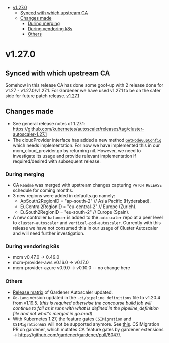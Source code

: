<!--- For help refer to https://github.com/kubernetes/kubernetes/blob/master/CHANGELOG/CHANGELOG-1.20.md?plain=1 as example --->

- [v1.27.0](#v1270)
  - [Synced with which upstream CA](#synced-with-which-upstream-ca)
  - [Changes made](#changes-made)
    - [During merging](#during-merging)
    - [During vendoring k8s](#during-vendoring-k8s)
    - [Others](#others)


# v1.27.0


## Synced with which upstream CA
Somehow in this release CA has done some goof-up with 2 release done for v1.27 - v1.27.0/v1.27.1.
For Gardener we have used v1.27.1 to be on the safer side for future patch release. 
[v1.27.1](https://github.com/kubernetes/autoscaler/tree/cluster-autoscaler-1.27.1/cluster-autoscaler)

## Changes made
 - See general release notes of 1.27.1: https://github.com/kubernetes/autoscaler/releases/tag/cluster-autoscaler-1.27.1
 - The cloudProvider interface has added a new method [`GetNodeGupConfig`](https://github.com/kubernetes/autoscaler/blob/41a957b7e8b8630cb4c3e7811bdcecf85c510f09/cluster-autoscaler/cloudprovider/cloud_provider.go#L139) which needs implementation. For now we have implemented this in our mcm_cloud_provider.go by returning nil. However, we need to investigate its usage and provide relevant implementation if required/desired with subsequent release.

### During merging
  - CA `Readme` was merged with upstream changes capturing `PATCH RELEASE` schedule for coming months. 
  - 3 new regions were added in defaults.go namely:
     - 	ApSouth2RegionID     = "ap-south-2"     // Asia Pacific (Hyderabad).
	   -  EuCentral2RegionID   = "eu-central-2"   // Europe (Zurich).
	   -  EuSouth2RegionID     = "eu-south-2"     // Europe (Spain).
  - A new controller `balancer` is added to the `autoscaler` repo at a peer level to `cluster-autoscaler` and `vertical-pod-autoscaler`. Currently with this release we have not consumed this in our usage of Cluster Autoscaler and will need further investigation. 

### During vendoring k8s
- mcm v0.47.0 -> 0.49.0
- mcm-provider-aws v0.16.0 -> v0.17.0
- mcm-provider-azure v0.9.0 -> v0.10.0 -- no change here

### Others
- [Release matrix](../README.md#releases-gardenerautoscaler) of Gardener Autoscaler updated.
- `Go-Lang` version updated in the `.ci/pipeline_definitions` file to v1.20.4 from v1.19.5. (*this is required otherwise the concourse build job will continue to fail as it runs with what is defined in the pipeline_definition file and not what's merged in go.mod)*
- With Kubernetes 1.27, the feature gates `CSIMigration` and `CSIMigrationAWS` will not be supported anymore. See [this](https://kubernetes.io/docs/reference/command-line-tools-reference/feature-gates-removed/#descriptions-for-removed-feature-gates).
CSIMigration PR on gardener, which mutates CA feature gates by gardener extensions -> https://github.com/gardener/gardener/pull/6047/. 